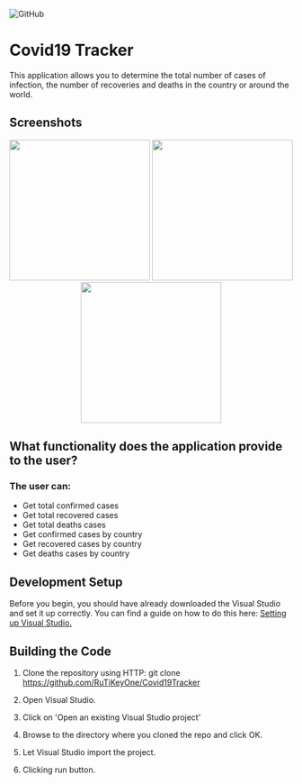![GitHub](https://img.shields.io/github/license/IgorVolochay/Face-recognition?style=flat-square&color=blue) &nbsp;
# Сovid19 Tracker
This application allows you to determine the total number of cases of infection, the number of recoveries and deaths in the country or around the world.

## Screenshots

<p align="center">
  <img src="https://github.com/RuTiKeyOne/Covid19Tracker/blob/master/doc/Screenshots/1.PNG" width="250"/>
  <img src="https://github.com/RuTiKeyOne/Covid19Tracker/blob/master/doc/Screenshots/2.PNG" width="250"/>
  <img src="https://github.com/RuTiKeyOne/Covid19Tracker/blob/master/doc/Screenshots/3.PNG" width="250"/>
</p>
 

## What functionality does the application provide to the user?

### The user can:
* Get total confirmed cases
* Get total recovered cases
* Get total deaths cases 
* Get confirmed cases by country
* Get recovered cases by country
* Get deaths cases by country

## Development Setup

Before you begin, you should have already downloaded the Visual Studio and set it up correctly. You can find a guide on how to do this here: [Setting up Visual Studio.](https://docs.microsoft.com/en-us/visualstudio/install/install-visual-studio?view=vs-2022)

## Building the Code

1. Clone the repository using HTTP: git clone https://github.com/RuTiKeyOne/Covid19Tracker

2. Open Visual Studio.

3. Click on 'Open an existing Visual Studio project'

4. Browse to the directory where you cloned the repo and click OK.

5. Let Visual Studio import the project.

6. Clicking run button.
